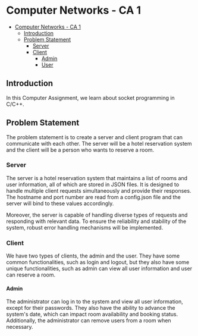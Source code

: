 # Computer Networks - CA 1

- [Computer Networks - CA 1](#Computer-Networks---CA-1)
    - [Introduction](#Introduction)
    - [Problem Statement](#Problem-Statement)
        - [Server](#Server)
        - [Client](#Client)
            - [Admin](#Admin)
            - [User](#User)



## Introduction
In this Computer Assignment, we learn about socket programming in C/C++.<br>

## Problem Statement
The problem statement is to create a server and client program that can communicate with each other. The server will be a hotel reservation system and the client will be a person who wants to reserve a room.

### Server
The server is a hotel reservation system that maintains a list of rooms and user information, all of which are stored in JSON files. It is designed to handle multiple client requests simultaneously and provide their responses. The hostname and port number are read from a config.json file and the server will bind to these values accordingly.

Moreover, the server is capable of handling diverse types of requests and responding with relevant data. To ensure the reliability and stability of the system, robust error handling mechanisms will be implemented.

### Client
We have two types of clients, the admin and the user. They have some common functionalities, such as login and logout, but they also have some unique functionalities, such as admin can view all user information and user can reserve a room.

#### Admin
The administrator can log in to the system and view all user information, except for their passwords. They also have the ability to advance the system's date, which can impact room availability and booking status. Additionally, the administrator can remove users from a room when necessary.